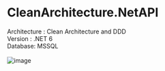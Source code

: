 # CleanArchitecture.NetAPI <br>
Architecture : Clean Architecture and DDD <br>
Version : .NET 6 <br>
Database: MSSQL <br> <br>
![image](https://github.com/hacicoskun/CleanArchitecture.NetAPI/assets/5895138/0ee84dae-d578-462e-87d6-69c969d32a5c)


